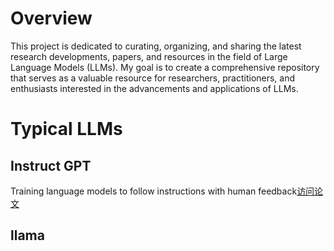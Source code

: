 # Overview
This project is dedicated to curating, organizing, and sharing the latest research developments, papers, and resources in the field of Large Language Models (LLMs). My goal is to create a comprehensive repository that serves as a valuable resource for researchers, practitioners, and enthusiasts interested in the advancements and applications of LLMs.

# Typical LLMs
## Instruct GPT
Training language models to follow instructions with human feedback[访问论文]([http://example.com/deep-learning.pdf](https://arxiv.org/pdf/2203.02155.pdf)https://arxiv.org/pdf/2203.02155.pdf)
## llama
